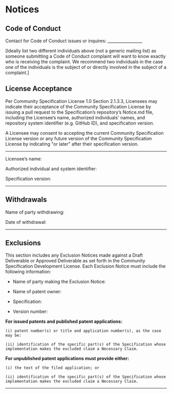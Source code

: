 # Notices

## Code of Conduct

Contact for Code of Conduct issues or inquires:  _________________

[Ideally list two different individuals above (not a generic mailing list) as someone submitting a Code of Conduct complaint will want to know exactly who is receiving the complaint. We recommend two individuals in the case one of the individuals is the subject of or directly involved in the subject of a complaint.]


## License Acceptance

Per Community Specification License 1.0 Section 2.1.3.3, Licensees may indicate their acceptance of the Community Specification License by issuing a pull request to the Specification’s repository’s Notice.md file, including the Licensee’s name, authorized individuals' names, and repository system identifier (e.g. GitHub ID), and specification version.

A Licensee may consent to accepting the current Community Specification License version or any future version of the Community Specification License by indicating "or later" after their specification version.

------------------------------------------------------------------------------

Licensee’s name:

Authorized individual and system identifier:

Specification version:

------------------------------------------------------------------------------

## Withdrawals

Name of party withdrawing:

Date of withdrawal:  

------------------------------------------------------------------------------

## Exclusions

This section includes any Exclusion Notices made against a Draft Deliverable or Approved Deliverable as set forth in the Community Specification Development License. Each Exclusion Notice must include the following information:

-	Name of party making the Exclusion Notice:

-	Name of patent owner:

-	Specification:

-	Version number:

**For issued patents and published patent applications:**

	(i)	patent number(s) or title and application number(s), as the case may be:

	(ii) identification of the specific part(s) of the Specification whose implementation makes the excluded claim a Necessary Claim.

**For unpublished patent applications must provide either:**

	(i) the text of the filed application; or
    
	(ii) identification of the specific part(s) of the Specification whose implementation makes the excluded claim a Necessary Claim.

------------------------------------------------------------------------------
